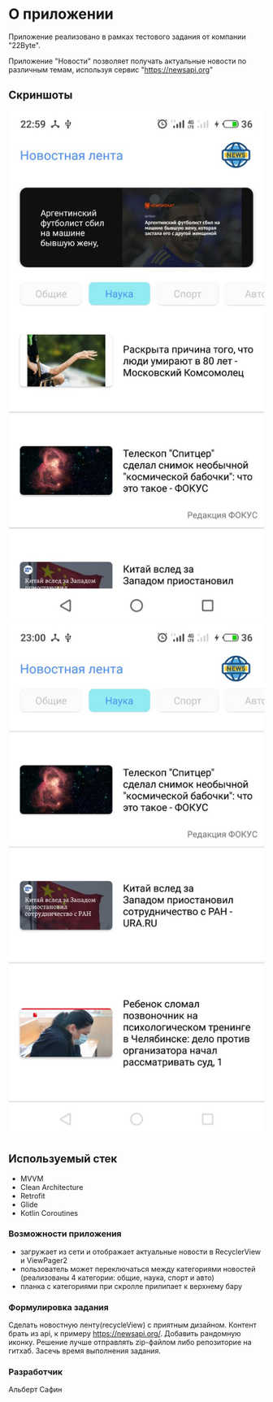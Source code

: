 # О приложении
Приложение реализовано в рамках тестового задания от компании "22Byte".

Приложение "Новости" позволяет получать актуальные новости по различным темам, используя сервис "https://newsapi.org"

## Скриншоты
![alt text](screenshots/first.jpg "1") ![alt text](screenshots/second.jpg "2")

## Используемый стек
- MVVM
- Clean Architecture
- Retrofit
- Glide
- Kotlin Coroutines

### Возможности приложения
- загружает из сети и отображает актуальные новости в RecyclerView и ViewPager2
- пользователь может переключаться между категориями новостей (реализованы 4 категории: общие, наука, спорт и авто)
- планка с категориями при скролле прилипает к верхнему бару


### Формулировка задания
Сделать новостную ленту(recycleView) с приятным дизайном.
Контент брать из api, к примеру https://newsapi.org/.
Добавить рандомную иконку. Решение лучше отправлять zip-файлом либо репозиторие на гитхаб. Засечь время выполнения задания.


### Разработчик
Альберт Сафин
